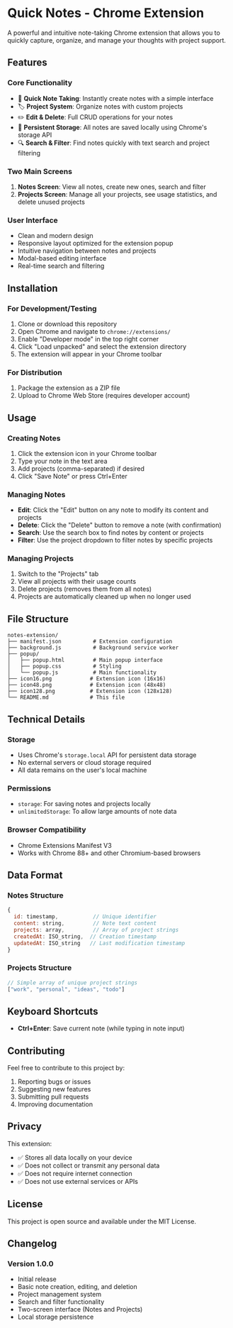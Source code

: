 # Quick Notes - Chrome Extension

A powerful and intuitive note-taking Chrome extension that allows you to quickly capture, organize, and manage your thoughts with project support.

## Features

### Core Functionality
- 📝 **Quick Note Taking**: Instantly create notes with a simple interface
- 🏷️ **Project System**: Organize notes with custom projects
- ✏️ **Edit & Delete**: Full CRUD operations for your notes
- 💾 **Persistent Storage**: All notes are saved locally using Chrome's storage API
- 🔍 **Search & Filter**: Find notes quickly with text search and project filtering

### Two Main Screens
1. **Notes Screen**: View all notes, create new ones, search and filter
2. **Projects Screen**: Manage all your projects, see usage statistics, and delete unused projects

### User Interface
- Clean and modern design
- Responsive layout optimized for the extension popup
- Intuitive navigation between notes and projects
- Modal-based editing interface
- Real-time search and filtering

## Installation

### For Development/Testing
1. Clone or download this repository
2. Open Chrome and navigate to `chrome://extensions/`
3. Enable "Developer mode" in the top right corner
4. Click "Load unpacked" and select the extension directory
5. The extension will appear in your Chrome toolbar

### For Distribution
1. Package the extension as a ZIP file
2. Upload to Chrome Web Store (requires developer account)

## Usage

### Creating Notes
1. Click the extension icon in your Chrome toolbar
2. Type your note in the text area
3. Add projects (comma-separated) if desired
4. Click "Save Note" or press Ctrl+Enter

### Managing Notes
- **Edit**: Click the "Edit" button on any note to modify its content and projects
- **Delete**: Click the "Delete" button to remove a note (with confirmation)
- **Search**: Use the search box to find notes by content or projects
- **Filter**: Use the project dropdown to filter notes by specific projects

### Managing Projects
1. Switch to the "Projects" tab
2. View all projects with their usage counts
3. Delete projects (removes them from all notes)
4. Projects are automatically cleaned up when no longer used

## File Structure

```
notes-extension/
├── manifest.json          # Extension configuration
├── background.js          # Background service worker
├── popup/
│   ├── popup.html         # Main popup interface
│   ├── popup.css          # Styling
│   └── popup.js           # Main functionality
├── icon16.png            # Extension icon (16x16)
├── icon48.png            # Extension icon (48x48)
├── icon128.png           # Extension icon (128x128)
└── README.md             # This file
```

## Technical Details

### Storage
- Uses Chrome's `storage.local` API for persistent data storage
- No external servers or cloud storage required
- All data remains on the user's local machine

### Permissions
- `storage`: For saving notes and projects locally
- `unlimitedStorage`: To allow large amounts of note data

### Browser Compatibility
- Chrome Extensions Manifest V3
- Works with Chrome 88+ and other Chromium-based browsers

## Data Format

### Notes Structure
```javascript
{
  id: timestamp,           // Unique identifier
  content: string,         // Note text content
  projects: array,         // Array of project strings
  createdAt: ISO_string,  // Creation timestamp
  updatedAt: ISO_string   // Last modification timestamp
}
```

### Projects Structure
```javascript
// Simple array of unique project strings
["work", "personal", "ideas", "todo"]
```

## Keyboard Shortcuts
- **Ctrl+Enter**: Save current note (while typing in note input)

## Contributing

Feel free to contribute to this project by:
1. Reporting bugs or issues
2. Suggesting new features
3. Submitting pull requests
4. Improving documentation

## Privacy

This extension:
- ✅ Stores all data locally on your device
- ✅ Does not collect or transmit any personal data
- ✅ Does not require internet connection
- ✅ Does not use external services or APIs

## License

This project is open source and available under the MIT License.

## Changelog

### Version 1.0.0
- Initial release
- Basic note creation, editing, and deletion
- Project management system
- Search and filter functionality
- Two-screen interface (Notes and Projects)
- Local storage persistence
